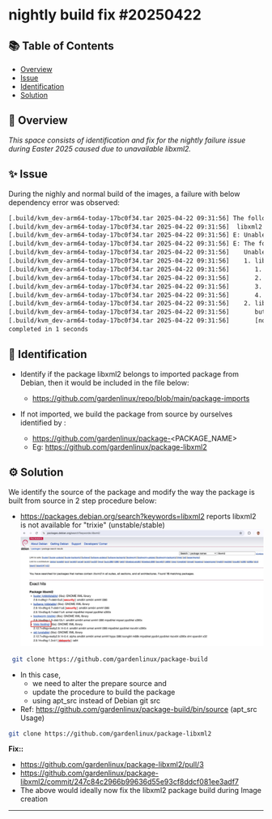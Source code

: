 # nightly build fix #20250422

## 📚 Table of Contents

- [Overview](#-overview)
- [Issue](#-issue)
- [Identification](#-identification)
- [Solution](#-solution)

## 🧰 Overview 
_This space consists of identification and fix for the nightly failure issue during Easter 2025 caused due to unavailable libxml2._

## ✨ Issue

During the nighly and normal build of the images, a failure with below dependency error was observed:

```bash
[.build/kvm_dev-arm64-today-17bc0f34.tar 2025-04-22 09:31:56] The following packages have unmet dependencies:
[.build/kvm_dev-arm64-today-17bc0f34.tar 2025-04-22 09:31:56]  libxml2 : Depends: libicu72 (>= 72.1~rc-1~) but it is not installable
[.build/kvm_dev-arm64-today-17bc0f34.tar 2025-04-22 09:31:56] E: Unable to correct problems, you have held broken packages.
[.build/kvm_dev-arm64-today-17bc0f34.tar 2025-04-22 09:31:56] E: The following information from --solver 3.0 may provide additional context:
[.build/kvm_dev-arm64-today-17bc0f34.tar 2025-04-22 09:31:56]    Unable to satisfy dependencies. Reached two conflicting decisions:
[.build/kvm_dev-arm64-today-17bc0f34.tar 2025-04-22 09:31:56]    1. libxml2:arm64 is selected for install because:
[.build/kvm_dev-arm64-today-17bc0f34.tar 2025-04-22 09:31:56]       1. dnsutils:arm64=1:9.20.4-4gl0 is selected for install
[.build/kvm_dev-arm64-today-17bc0f34.tar 2025-04-22 09:31:56]       2. dnsutils:arm64 Depends bind9-dnsutils
[.build/kvm_dev-arm64-today-17bc0f34.tar 2025-04-22 09:31:56]       3. bind9-dnsutils:arm64 Depends bind9-libs (= 1:9.20.4-4gl0)
[.build/kvm_dev-arm64-today-17bc0f34.tar 2025-04-22 09:31:56]       4. bind9-libs:arm64 Depends libxml2 (>= 2.7.4)
[.build/kvm_dev-arm64-today-17bc0f34.tar 2025-04-22 09:31:56]    2. libxml2:arm64 Depends libicu72 (>= 72.1~rc-1~)
[.build/kvm_dev-arm64-today-17bc0f34.tar 2025-04-22 09:31:56]       but none of the choices are installable:
[.build/kvm_dev-arm64-today-17bc0f34.tar 2025-04-22 09:31:56]       [no choices]
completed in 1 seconds
```

## 🚀 Identification

 * Identify if the package libxml2 belongs to imported package from Debian, then it would be included in the file below:
   - https://github.com/gardenlinux/repo/blob/main/package-imports 
   
 * If not imported, we build the package from source by ourselves identified by :
   - https://github.com/gardenlinux/package-<PACKAGE_NAME>
   - Eg: https://github.com/gardenlinux/package-libxml2 

## ⚙️ Solution

We identify the source of the package and modify the way the package is built from source in 2 step procedure below:

  - https://packages.debian.org/search?keywords=libxml2 reports libxml2 is not available for "trixie" (unstable/stable)
  ![Screenshot](libxml_unav_trixie.jpg)

```bash
 git clone https://github.com/gardenlinux/package-build
```

  - In this case,
     - we need to alter the prepare source and
     - update the procedure to build the package
     - using apt_src instead of Debian git src
  - Ref: https://github.com/gardenlinux/package-build/bin/source (apt_src Usage)

 ```bash
 git clone https://github.com/gardenlinux/package-libxml2
```
**Fix::** 
   - https://github.com/gardenlinux/package-libxml2/pull/3
   - https://github.com/gardenlinux/package-libxml2/commit/247c84c2966b99636d55e93cf8ddcf081ee3adf7
   - The above would ideally now fix the libxml2 package build during Image creation
---
